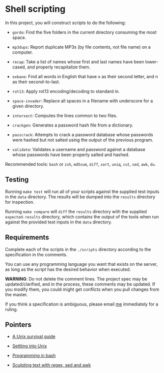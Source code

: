 Shell scripting
===============

In this project, you will construct scripts to do the following:

 * `gordo`:         Find the five folders in the current directory 
                    consuming the most space.

 * `mp3dups`:       Report duplicate MP3s (by file contents, not
                    file name) on a computer.

 * `recap`:         Take a list of names whose first and last names 
                    have been lower-cased, and properly recapitalize
                    them.

 * `oxbane`:        Find all words in English that have x as their
                    second letter, and n as their second-to-last.

 * `rot13`:         Apply rot13 encoding/decoding to standard in.

 * `space-invader`: Replace all spaces in a filename with underscore 
                    for a given directory.

 * `intersect`:     Computes the lines common to two files.

 * `crackgen`:      Generates a password hash file from a dictionary.

 * `passcrack`:     Attempts to crack a password database whose
                    passwords were hashed but not salted using the
                    output of the previous program.

 * `validate`:      Validates a username and password against a
                    database whose passwords have been properly
                    salted and hashed.

Recommended tools: `bash` or `zsh`, `md5sum`, 
                   `diff`, `sort`, `uniq`, `cut`,
                   `sed`, `awk`, `du`. 


Testing
-------

Running `make test` will run all of your scripts against the
supplied test inputs in the `data` directory.  The results will
be dumped into the `results` directory for inspection.

Running `make compare` will `diff` the `results` directory with
the supplied `expected-results` directory, which contains the
output of the tools when run against the provided test inputs
in the `data` directory.


Requirements
------------

Complete each of the scripts in the `./scripts` directory according to
the specification in the comments.

You can use any programming language you want that exists on the
server, as long as the script has the desired behavior when executed.

**WARNING**: Do not delete the comment lines.  The project spec may be
updated/clarified, and in the process, these comments may be updated.  If you
modify them, you could might get conflicts when you pull changes from the
master.

If you think a specification is ambiguous, please email [me] immediately for a
ruling.


Pointers
--------

* [A Unix survival guide](http://matt.might.net/articles/basic-unix/)

* [Settling into Unix](http://matt.might.net/articles/settling-into-unix/)

* [Programming in bash](http://matt.might.net/articles/bash-by-example/)

* [Sculpting text with regex, sed and awk](http://matt.might.net/articles/sculpting-text/)


[me]: http://matt.might.net/
